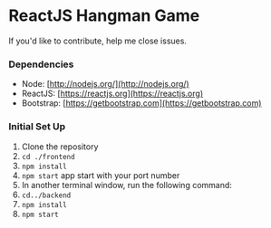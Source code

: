  # ReactJS Hangman Game 
 
 If you'd like to contribute, help me close issues.
  
 ### Dependencies

  - Node: [http://nodejs.org/](http://nodejs.org/)
  - ReactJS: [https://reactjs.org](https://reactjs.org)
  - Bootstrap: [https://getbootstrap.com](https://getbootstrap.com)
  

### Initial Set Up

1. Clone the repository
2. `cd ./frontend`
3. `npm install`
4. `npm start` app start with your port number
5. In another terminal window, run the following command:
6. `cd../backend`
7. `npm install`
8. `npm start` 
